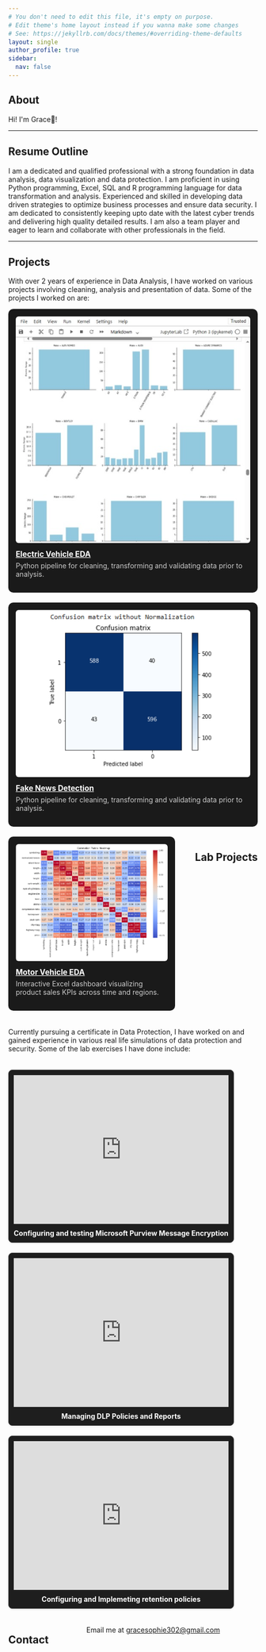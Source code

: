 ```yaml
---
# You don't need to edit this file, it's empty on purpose.
# Edit theme's home layout instead if you wanna make some changes
# See: https://jekyllrb.com/docs/themes/#overriding-theme-defaults
layout: single
author_profile: true
sidebar:
  nav: false
---
```

## <a id="home"></a>About
Hi! I'm Grace👋!

---

## <a id="resume"></a>Resume Outline
I am a dedicated and qualified professional with a strong foundation in data analysis, data visualization and data protection. I am proficient in using Python programming, Excel, SQL and R programming language for data transformation and analysis. Experienced and skilled in developing data driven strategies to optimize business processes and ensure data security. I am dedicated to consistently keeping upto date with the latest cyber trends and delivering high quality detailed results. I am also a team player and eager to learn and collaborate with other professionals in the field.

---

## <a id="projects"></a>Projects
With over 2 years of experience in Data Analysis, I have worked on various projects involving cleaning, analysis and presentation of data. Some of the projects I worked on are:

<div style="display: flex; flex-wrap: wrap; gap: 20px; justify-content: space-between;">

  <!-- Project 1 -->
  <div style="flex: 1 1 300px; background-color: #1a1a1a; padding: 15px; border-radius: 10px;">
    <a href="https://github.com/Grace-Sophie/Electric-Vehicle-EDA" target="_blank">
      <img src="/assets/images/electric vehicle.jpeg" alt="Electric Vehicle EDA" style="width: 100%; border-radius: 6px;">
    </a>
    <div style="margin-top: 10px;">
      <a href="https://github.com/Grace-Sophie/Fake-News-Detection" target="_blank" style="color: #fff; font-size: 1.1em; font-weight: bold;">
        Electric Vehicle EDA
      </a>
      <p style="color: #ccc; margin-top: 5px;">Python pipeline for cleaning, transforming and validating data prior to analysis.</p>
    </div>
  </div>

   <!-- Project 2 -->
  <div style="flex: 1 1 300px; background-color: #1a1a1a; padding: 15px; border-radius: 10px;">
    <a href="https://github.com/Grace-Sophie/Fake-News-Detection" target="_blank">
      <img src="/assets/images/fake news.PNG" alt="Confusion Matrix" style="width: 100%; border-radius: 6px;">
    </a>
    <div style="margin-top: 10px;">
      <a href="https://github.com/Grace-Sophie/Fake-News-Detection" target="_blank" style="color: #fff; font-size: 1.1em; font-weight: bold;">
        Fake News Detection
      </a>
      <p style="color: #ccc; margin-top: 5px;">Python pipeline for cleaning, transforming and validating data prior to analysis.</p>
    </div>
  </div>

  <!-- Project 3 -->
  <div style="flex: 1 1 300px; background-color: #1a1a1a; padding: 15px; border-radius: 10px;">
    <a href="https://github.com/Grace-Sophie/Motor-vehicles-EDA" target="_blank">
      <img src="/assets/images/motor vehicle.PNG" alt="Correlation Matrix" style="width: 100%; border-radius: 6px;">
    </a>
    <div style="margin-top: 10px;">
      <a href="https://github.com/Grace-Sophie/Motor-vehicles-EDA" target="_blank" style="color: #fff; font-size: 1.1em; font-weight: bold;">
        Motor Vehicle EDA
      </a>
      <p style="color: #ccc; margin-top: 5px;">Interactive Excel dashboard visualizing product sales KPIs across time and regions.</p>
    </div>
  </div>

---

## <a id="lab"></a>Lab Projects
Currently pursuing a certificate in Data Protection, I have worked on and gained experience in various real life simulations of data protection and security. Some of the lab exercises I have done include:
<style>
  .lab-grid {
    display: grid;
    grid-template-columns: repeat(auto-fit, minmax(280px, 1fr));
    gap: 20px;
  }

  .lab-card {
    display: flex;
    flex-direction: column;
    border: 1px solid #444;
    border-radius: 8px;
    background: #1e1e1e;
    padding: 10px;
    box-shadow: 0 2px 4px rgba(0,0,0,0.05);
  }

  .lab-card iframe {
    flex: 0 0 auto;
    width: 100%;
    height: 300px;
    border: none;
    background: #2a2a2a;
  }

  .lab-title {
    margin-top: 10px;
    font-weight: bold;
    text-align: center;
    color: white;
  }
</style>

<div class="lab-grid">

  <div class="lab-card">
    <iframe src="https://drive.google.com/file/d/1M8uP2iU587MzOuYcmrly1Uf8KC35-uGL/preview" allow="autoplay"></iframe>
    <div class="lab-title">Configuring and testing Microsoft Purview Message Encryption</div>
  </div>

  <div class="lab-card">
    <iframe src="https://drive.google.com/file/d/1lfbD2J1WVB3PFDYJNbZwmtXdrfG0q8nz/preview" allow="autoplay"></iframe>
    <div class="lab-title">Managing DLP Policies and Reports</div>
  </div>

  <div class="lab-card">
    <iframe src="https://drive.google.com/file/d/1GOHTMr9dA7COA7eFfGkDYtf5wnb47e6b/preview" allow="autoplay"></iframe>
    <div class="lab-title">Configuring and Implemeting retention policies</div>
  </div>

</div>

 ---

## <a id="contacts"></a>Contact
Email me at gracesophie302@gmail.com

---
